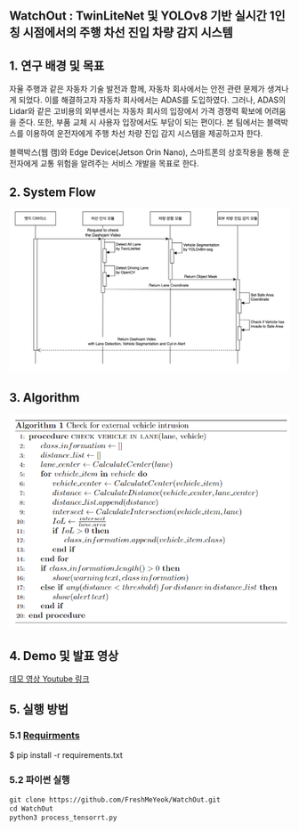 ## WatchOut : TwinLiteNet 및 YOLOv8 기반 실시간 1인칭 시점에서의 주행 차선 진입 차량 감지 시스템

## 1. 연구 배경 및 목표
자율 주행과 같은 자동차 기술 발전과 함께, 자동차 회사에서는 안전 관련 문제가 생겨나게 되었다. 이를 해결하고자 자동차 회사에서는 ADAS를 도입하였다. 그러나, ADAS의 Lidar와 같은 고비용의 외부센서는 자동차 회사의 입장에서 가격 경쟁력 확보에 어려움을 준다. 또한, 부품 교체 시 사용자 입장에서도 부담이 되는 편이다.
본 팀에서는 블랙박스를 이용하여 운전자에게 주행 차선 차량 진입 감지 시스템을 제공하고자 한다.

블랙박스(웹 캠)와 Edge Device(Jetson Orin Nano), 스마트폰의 상호작용을 통해 운전자에게 교통 위험을 알려주는 서비스 개발을 목표로 한다.

## 2. System Flow
![image](https://github.com/FreshMeYeok/WatchOut/blob/main/Readme/System_flow.png)


## 3. Algorithm
![image](https://github.com/FreshMeYeok/WatchOut/blob/main/Readme/Algorithm.png)


## 4. Demo 및 발표 영상
[데모 영상 Youtube 링크]()


## 5. 실행 방법

### 5.1 [Requirments](https://github.com/FreshMeYeok/WatchOut/blob/main/requirements.txt)
$ pip install -r requirements.txt

### 5.2 파이썬  실행
```shell
git clone https://github.com/FreshMeYeok/WatchOut.git
cd WatchOut
python3 process_tensorrt.py
```




